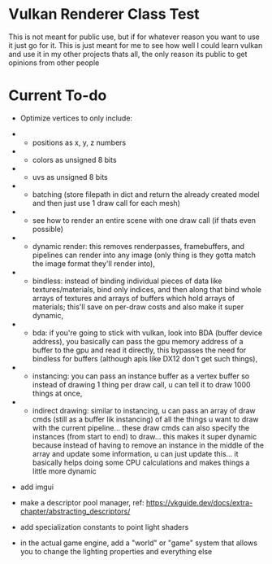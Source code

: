 # Vulkan Renderer Class Test
This is not meant for public use, but if for whatever reason you want to use it just go for it. This is just meant for me to see how well I could learn vulkan and use it in my other projects thats all, the only reason its public to get opinions from other people

# Current To-do
* Optimize vertices to only include:
* * positions as x, y, z numbers
* * colors as unsigned 8 bits
* * uvs as unsigned 8 bits

* * batching (store filepath in dict and return the already created model and then just use 1 draw call for each mesh)
* * see how to render an entire scene with one draw call (if thats even possible)

* * dynamic render: this removes renderpasses, framebuffers, and pipelines can render into any image (only thing is they gotta match the image format they'll render into),
* * bindless: instead of binding individual pieces of data like textures/materials, bind only indices, and then along that bind whole arrays of textures and arrays of buffers which hold arrays of materials; this'll save on per-draw costs and also make it super dynamic,
* * bda: if you're going to stick with vulkan, look into BDA (buffer device address), you basically can pass the gpu memory address of a buffer to the gpu and read it directly, this bypasses the need for bindless for buffers (although apis like DX12 don't get such things),
* * instancing: you can pass an instance buffer as a vertex buffer so instead of drawing 1 thing per draw call, u can tell it to draw 1000 things at once,
* * indirect drawing: similar to instancing, u can pass an array of draw cmds (still as a buffer lik instancing) of all the things u want to draw with the current pipeline... these draw cmds can also specify the instances (from start to end) to draw... this makes it super dynamic because instead of having to remove an instance in the middle of the array and update some information, u can just update this... it basically helps doing some CPU calculations and makes things a little more dynamic

* add imgui
* make a descriptor pool manager, ref: https://vkguide.dev/docs/extra-chapter/abstracting_descriptors/
* add specialization constants to point light shaders
* in the actual game engine, add a "world" or "game" system that allows you to change the lighting properties and everything else